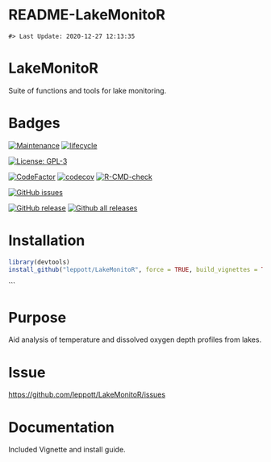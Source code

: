 README-LakeMonitoR
================

<!-- README.md is generated from README.Rmd. Please edit that file -->

    #> Last Update: 2020-12-27 12:13:35

# LakeMonitoR

Suite of functions and tools for lake monitoring.

# Badges

[![Maintenance](https://img.shields.io/badge/Maintained%3F-yes-green.svg)](https://GitHub.com/leppott/LakeMonitoR/graphs/commit-activity)
[![lifecycle](https://img.shields.io/badge/lifecycle-stable-green.svg)](https://www.tidyverse.org/lifecycle/#stable)

[![License:
GPL-3](https://img.shields.io/badge/license-GPL--3-blue.svg)](https://cran.r-project.org/web/licenses/GPL-3)

[![CodeFactor](https://www.codefactor.io/repository/github/leppott/LakeMonitoR/badge)](https://www.codefactor.io/repository/github/leppott/LakeMonitoR)
[![codecov](https://codecov.io/gh/leppott/LakeMonitoR/branch/master/graph/badge.svg)](https://codecov.io/gh/leppott/LakeMonitoR)
[![R-CMD-check](https://github.com/leppott/LakeMonitoR/workflows/R-CMD-check/badge.svg)](https://github.com/leppott/LakeMonitoR/actions)

[![GitHub
issues](https://img.shields.io/github/issues/leppott/LakeMonitoR.svg)](https://GitHub.com/leppott/LakeMonitoR/issues/)

[![GitHub
release](https://img.shields.io/github/release/leppott/LakeMonitoR.svg)](https://GitHub.com/leppott/LakeMonitoR/releases/)
[![Github all
releases](https://img.shields.io/github/downloads/leppott/LakeMonitoR/total.svg)](https://GitHub.com/leppott/LakeMonitoR/releases/)

# Installation

``` r
library(devtools)
install_github("leppott/LakeMonitoR", force = TRUE, build_vignettes = TRUE)
```

\`\`\`

# Purpose

Aid analysis of temperature and dissolved oxygen depth profiles from
lakes.

# Issue

<https://github.com/leppott/LakeMonitoR/issues>

# Documentation

Included Vignette and install guide.
